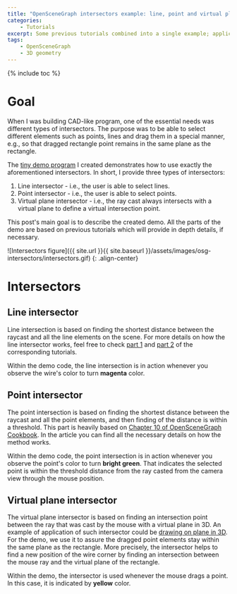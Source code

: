 ```yaml
---
title: "OpenSceneGraph intersectors example: line, point and virtual plane"
categories: 
    - Tutorials
excerpt: Some previous tutorials combined into a single example; applicable in CAD-like environment.
tags: 
    - OpenSceneGraph 
    - 3D geometry
---
```


{% include toc %}

# Goal

When I was building CAD-like program, one of the essential needs was different types of intersectors. The purpose was to be able to select different elements such as points, lines and drag them in a special manner, e.g., so that dragged rectangle point remains in the same plane as the rectangle. 

The [tiny demo program](https://github.com/vicrucann/osg-intersectors-example) I created demonstrates how to use exactly the aforementioned intersectors. In short, I provide three types of intersectors:

1. Line intersector - i.e., the user is able to select lines.
2. Point intersector - i.e., the user is able to select points.
3. Virtual plane intersector - i.e., the ray cast always intersects with a virtual plane to define a virtual intersection point.

This post's main goal is to describe the created demo. All the parts of the demo are based on previous tutorials which will provide in depth details, if necessary.

![Intersectors figure]({{ site.url }}{{ site.baseurl }}/assets/images/osg-intersectors/intersectors.gif)
{: .align-center}

# Intersectors

## Line intersector

Line intersection is based on finding the shortest distance between the raycast and all the line elements on the scene. For more details on how the line intersector works, feel free to check [part 1](http://vicrucann.github.io/tutorials/osg-stroke-intersector/) and [part 2](http://vicrucann.github.io/tutorials/osg-stroke-intersector-improved/) of the corresponding tutorials. 

Within the demo code, the line intersection is in action whenever you observe the wire's color to turn **magenta** color. 

## Point intersector

The point intersection is based on finding the shortest distance between the raycast and all the point elements, and then finding of the distance is within a threshold. This part is heavily based on [Chapter 10 of OpenSceneGraph Cookbook](http://documents.tips/documents/openscenegraph-cookbook-chapter-10.html). In the article you can find all the necessary details on how the method works.

Within the demo code, the point intersection is in action whenever you observe the point's color to turn **bright green**.  That indicates the selected point is within the threshold distance from the ray casted from the camera view through the mouse position.

## Virtual plane intersector

The virtual plane intersector is based on finding an intersection point between the ray that was cast by the mouse with a virtual plane in 3D. An example of application of such intersector could be [drawing on plane in 3D](http://vicrucann.github.io/tutorials/osg-raycast/). For the demo, we use it to assure the dragged point elements stay within the same plane as the rectangle. More precisely, the intersector helps to find a new position of the wire corner by finding an intersection between the mouse ray and the virtual plane of the rectangle. 

Within the demo, the intersector is used whenever the mouse drags a point. In this case, it is indicated by **yellow** color. 
